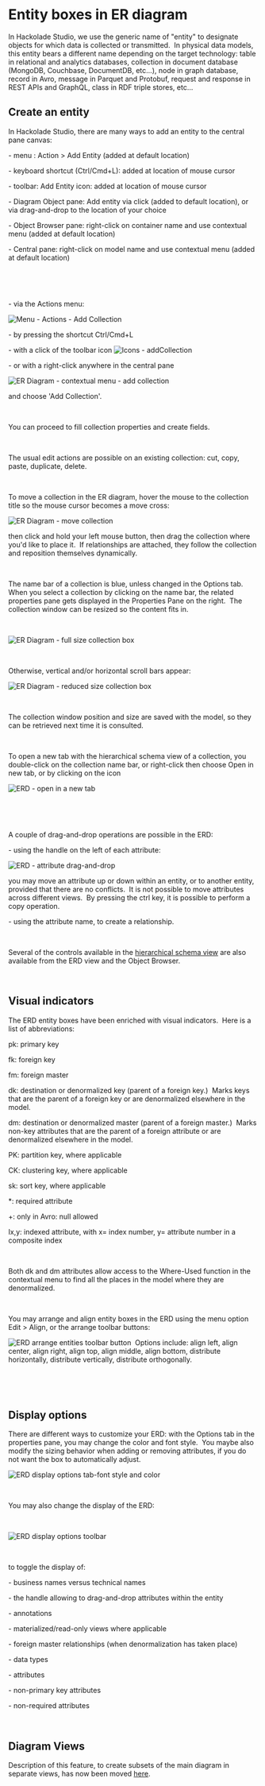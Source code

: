# Entity boxes in ER diagram

In Hackolade Studio, we use the generic name of "entity" to designate objects for which data is collected or transmitted.&nbsp; In physical data models, this entity bears a different name depending on the target technology: table in relational and analytics databases, collection in document database (MongoDB, Couchbase, DocumentDB, etc...), node in graph database, record in Avro, message in Parquet and Protobuf, request and response in REST APIs and GraphQL, class in RDF triple stores, etc...

## Create an entity

In Hackolade Studio, there are many ways to add an entity to the central pane canvas:

\- menu : Action \> Add Entity (added at default location)

\- keyboard shortcut (Ctrl/Cmd+L): added at location of mouse cursor

\- toolbar: Add Entity icon: added at location of mouse cursor

\- Diagram Object pane: Add entity via click (added to default location), or via drag-and-drop to the location of your choice

\- Object Browser pane: right-click on container name and use contextual menu (added at default location)

\- Central pane: right-click on model name and use contextual menu (added at default location)

&nbsp;

&nbsp;

\- via the Actions menu:

![Menu - Actions - Add Collection](<lib/Menu%20-%20Actions%20-%20Add%20Collection.png>)

\- by pressing the shortcut Ctrl/Cmd+L

\- with a click of the toolbar icon ![Icons - addCollection](<lib/Icons%20-%20addCollection.jpeg>)&nbsp;

\- or with a right-click anywhere in the central pane&nbsp;

![ER Diagram - contextual menu - add collection](<lib/ER%20Diagram%20-%20contextual%20menu%20-%20add%20collection.png>)

and choose 'Add Collection'. &nbsp;

&nbsp;

You can proceed to fill collection properties and create fields.

&nbsp;

The usual edit actions are possible on an existing collection: cut, copy, paste, duplicate, delete.

&nbsp;

To move a collection in the ER diagram, hover the mouse to the collection title so the mouse cursor becomes a move cross:

![ER Diagram - move collection](<lib/ER%20Diagram%20-%20move%20collection.png>)

then click and hold your left mouse button, then drag the collection where you'd like to place it.&nbsp; If relationships are attached, they follow the collection and reposition themselves dynamically.

&nbsp;

The name bar of a collection is blue, unless changed in the Options tab.&nbsp; When you select a collection by clicking on the name bar, the related properties pane gets displayed in the Properties Pane on the right.&nbsp; The collection window can be resized so the content fits in.

&nbsp;

![ER Diagram - full size collection box](<lib/ER%20Diagram%20-%20full%20size%20collection%20box.png>)

&nbsp;

Otherwise, vertical and/or horizontal scroll bars appear:

![ER Diagram - reduced size collection box](<lib/ER%20Diagram%20-%20reduced%20size%20collection%20box.png>)

&nbsp;

The collection window position and size are saved with the model, so they can be retrieved next time it is consulted.

&nbsp;

To open a new tab with the hierarchical schema view of a collection, you double-click on the collection name bar, or right-click then choose Open in new tab, or by clicking on the icon

![ERD - open in a new tab](<lib/ERD%20-%20open%20in%20a%20new%20tab.png>)

&nbsp;

&nbsp;

A couple of drag-and-drop operations are possible in the ERD:

\- using the handle on the left of each attribute:

![ERD - attribute drag-and-drop](<lib/ERD%20-%20attribute%20drag-and-drop.png>)

you may move an attribute up or down within an entity, or to another entity, provided that there are no conflicts.&nbsp; It is not possible to move attributes across different views.&nbsp; By pressing the ctrl key, it is possible to perform a copy operation.

\- using the attribute name, to create a relationship.

&nbsp;

Several of the controls available in the [hierarchical schema view](<Attributeboxesinhierarchicalsche.md>) are also available from the ERD view and the Object Browser.

&nbsp;

## Visual indicators

The ERD entity boxes have been enriched with visual indicators.&nbsp; Here is a list of abbreviations:

pk: primary key

fk: foreign key

fm: foreign master

dk: destination or denormalized key (parent of a foreign key.)&nbsp; Marks keys that are the parent of a foreign key or are denormalized elsewhere in the model.

dm: destination or denormalized master (parent of a foreign master.)&nbsp; Marks non-key attributes that are the parent of a foreign attribute or are denormalized elsewhere in the model. &nbsp;

PK: partition key, where applicable

CK: clustering key, where applicable

sk: sort key, where applicable

\*: required attribute

\+: only in Avro: null allowed

Ix,y: indexed attribute, with x= index number, y= attribute number in a composite index

&nbsp;

Both dk and dm attributes allow access to the Where-Used function in the contextual menu to find all the places in the model where they are denormalized.

&nbsp;

You may arrange and align entity boxes in the ERD using the menu option Edit \> Align, or the arrange toolbar buttons:

![ERD arrange entities toolbar button](<lib/ERD%20arrange%20entities%20toolbar%20button.png>)&nbsp; Options include: align left, align center, align right, align top, align middle, align bottom, distribute horizontally, distribute vertically, distribute orthogonally.

&nbsp;

&nbsp;

## Display options

There are different ways to customize your ERD: with the Options tab in the properties pane, you may change the color and font style.&nbsp; You maybe also modify the sizing behavior when adding or removing attributes, if you do not want the box to automatically adjust.

![ERD display options tab-font style and color](<lib/ERD%20display%20options%20tab-font%20style%20and%20color.png>)

&nbsp;

You may also change the display of the ERD:

&nbsp;

![ERD display options toolbar](<lib/ERD%20display%20options%20toolbar.png>)

&nbsp;

to toggle the display of:

\- business names versus technical names

\- the handle allowing to drag-and-drop attributes within the entity

\- annotations

\- materialized/read-only views where applicable

\- foreign master relationships (when denormalization has taken place)

\- data types

\- attributes

\- non-primary key attributes

\- non-required attributes

&nbsp;

## Diagram Views

Description of this feature, to create subsets of the main diagram in separate views, has now been moved [here](<DiagramViews.md>).

&nbsp;

